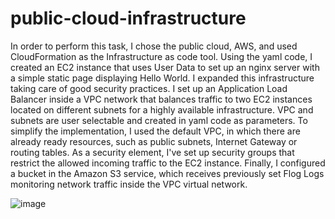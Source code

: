 # public-cloud-infrastructure

In order to perform this task, I chose the public cloud, AWS, and used CloudFormation as the Infrastructure as code tool. Using the yaml code, I created an EC2 instance that uses User Data to set up an nginx server with a simple static page displaying Hello World. I expanded this infrastructure taking care of good security practices. I set up an Application Load Balancer inside a VPC network that balances traffic to two EC2 instances located on different subnets for a highly available infrastructure. VPC and subnets are user selectable and created in yaml code as parameters. To simplify the implementation, I used the default VPC, in which there are already ready resources, such as public subnets, Internet Gateway or routing tables. As a security element, I've set up security groups that restrict the allowed incoming traffic to the EC2 instance. Finally, I configured a bucket in the Amazon S3 service, which receives previously set Flog Logs monitoring network traffic inside the VPC virtual network.

![image](https://user-images.githubusercontent.com/107367815/209616092-b0bbc40c-bd86-48e8-ab0a-c4df490e0abb.png)
